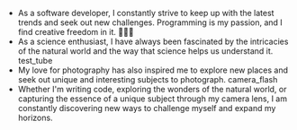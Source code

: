 - As a software developer, I constantly strive to keep up with the latest trends and seek out new challenges. 
    Programming is my passion, and I find creative freedom in it. 👨🏾‍💻
- As a science enthusiast, I have always been fascinated by the intricacies of the natural world and the way that science helps us understand it. test_tube
- My love for photography has also inspired me to explore new places and seek out unique and interesting subjects to photograph. camera_flash
- Whether I'm writing code, exploring the wonders of the natural world, or capturing the essence of a unique subject through my camera lens, I am constantly discovering new ways to challenge myself and expand my horizons.

<!---
georgesmiaka/georgesmiaka is a ✨ special ✨ repository because its `README.md` (this file) appears on your GitHub profile.
You can click the Preview link to take a look at your changes.
--->
